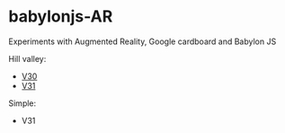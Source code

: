 # babylonjs-AR
Experiments with Augmented Reality, Google cardboard  and Babylon JS

Hill valley:
- [V30](https://www.babylonjs-playground.com/#ZXG4RP#30)
- [V31](https://www.babylonjs-playground.com/#ZXG4RP#31)

Simple:
- V31
